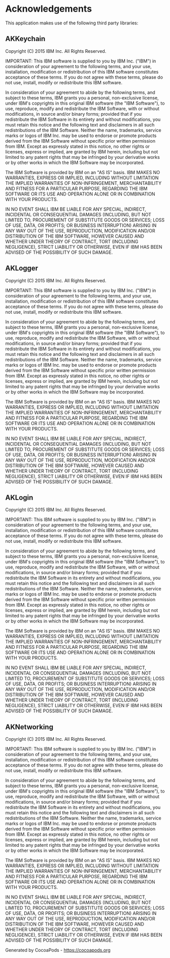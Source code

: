 # Acknowledgements
This application makes use of the following third party libraries:

## AKKeychain

Copyright (C) 2015 IBM Inc. All Rights Reserved.

IMPORTANT:  This IBM software is supplied to you by IBM
Inc. ("IBM") in consideration of your agreement to the following
terms, and your use, installation, modification or redistribution of
this IBM software constitutes acceptance of these terms. If you do
not agree with these terms, please do not use, install, modify or
redistribute this IBM software.

In consideration of your agreement to abide by the following terms, and
subject to these terms, IBM grants you a personal, non-exclusive
license, under IBM's copyrights in this original IBM software (the
"IBM Software"), to use, reproduce, modify and redistribute the IBM
Software, with or without modifications, in source and/or binary forms;
provided that if you redistribute the IBM Software in its entirety and
without modifications, you must retain this notice and the following
text and disclaimers in all such redistributions of the IBM Software.
Neither the name, trademarks, service marks or logos of IBM Inc. may
be used to endorse or promote products derived from the IBM Software
without specific prior written permission from IBM. Except as
expressly stated in this notice, no other rights or licenses, express or
implied, are granted by IBM herein, including but not limited to any
patent rights that may be infringed by your derivative works or by other
works in which the IBM Software may be incorporated.

The IBM Software is provided by IBM on an "AS IS" basis. IBM
MAKES NO WARRANTIES, EXPRESS OR IMPLIED, INCLUDING WITHOUT LIMITATION
THE IMPLIED WARRANTIES OF NON-INFRINGEMENT, MERCHANTABILITY AND FITNESS
FOR A PARTICULAR PURPOSE, REGARDING THE IBM SOFTWARE OR ITS USE AND
OPERATION ALONE OR IN COMBINATION WITH YOUR PRODUCTS.

IN NO EVENT SHALL IBM BE LIABLE FOR ANY SPECIAL, INDIRECT, INCIDENTAL
OR CONSEQUENTIAL DAMAGES (INCLUDING, BUT NOT LIMITED TO, PROCUREMENT OF
SUBSTITUTE GOODS OR SERVICES; LOSS OF USE, DATA, OR PROFITS; OR BUSINESS
INTERRUPTION) ARISING IN ANY WAY OUT OF THE USE, REPRODUCTION,
MODIFICATION AND/OR DISTRIBUTION OF THE IBM SOFTWARE, HOWEVER CAUSED
AND WHETHER UNDER THEORY OF CONTRACT, TORT (INCLUDING NEGLIGENCE),
STRICT LIABILITY OR OTHERWISE, EVEN IF IBM HAS BEEN ADVISED OF THE
POSSIBILITY OF SUCH DAMAGE.


## AKLogger

Copyright (C) 2015 IBM Inc. All Rights Reserved.

IMPORTANT:  This IBM software is supplied to you by IBM
Inc. ("IBM") in consideration of your agreement to the following
terms, and your use, installation, modification or redistribution of
this IBM software constitutes acceptance of these terms. If you do
not agree with these terms, please do not use, install, modify or
redistribute this IBM software.

In consideration of your agreement to abide by the following terms, and
subject to these terms, IBM grants you a personal, non-exclusive
license, under IBM's copyrights in this original IBM software (the
"IBM Software"), to use, reproduce, modify and redistribute the IBM
Software, with or without modifications, in source and/or binary forms;
provided that if you redistribute the IBM Software in its entirety and
without modifications, you must retain this notice and the following
text and disclaimers in all such redistributions of the IBM Software.
Neither the name, trademarks, service marks or logos of IBM Inc. may
be used to endorse or promote products derived from the IBM Software
without specific prior written permission from IBM. Except as
expressly stated in this notice, no other rights or licenses, express or
implied, are granted by IBM herein, including but not limited to any
patent rights that may be infringed by your derivative works or by other
works in which the IBM Software may be incorporated.

The IBM Software is provided by IBM on an "AS IS" basis. IBM
MAKES NO WARRANTIES, EXPRESS OR IMPLIED, INCLUDING WITHOUT LIMITATION
THE IMPLIED WARRANTIES OF NON-INFRINGEMENT, MERCHANTABILITY AND FITNESS
FOR A PARTICULAR PURPOSE, REGARDING THE IBM SOFTWARE OR ITS USE AND
OPERATION ALONE OR IN COMBINATION WITH YOUR PRODUCTS.

IN NO EVENT SHALL IBM BE LIABLE FOR ANY SPECIAL, INDIRECT, INCIDENTAL
OR CONSEQUENTIAL DAMAGES (INCLUDING, BUT NOT LIMITED TO, PROCUREMENT OF
SUBSTITUTE GOODS OR SERVICES; LOSS OF USE, DATA, OR PROFITS; OR BUSINESS
INTERRUPTION) ARISING IN ANY WAY OUT OF THE USE, REPRODUCTION,
MODIFICATION AND/OR DISTRIBUTION OF THE IBM SOFTWARE, HOWEVER CAUSED
AND WHETHER UNDER THEORY OF CONTRACT, TORT (INCLUDING NEGLIGENCE),
STRICT LIABILITY OR OTHERWISE, EVEN IF IBM HAS BEEN ADVISED OF THE
POSSIBILITY OF SUCH DAMAGE.


## AKLogin

Copyright (C) 2015 IBM Inc. All Rights Reserved.

IMPORTANT:  This IBM software is supplied to you by IBM
Inc. ("IBM") in consideration of your agreement to the following
terms, and your use, installation, modification or redistribution of
this IBM software constitutes acceptance of these terms. If you do
not agree with these terms, please do not use, install, modify or
redistribute this IBM software.

In consideration of your agreement to abide by the following terms, and
subject to these terms, IBM grants you a personal, non-exclusive
license, under IBM's copyrights in this original IBM software (the
"IBM Software"), to use, reproduce, modify and redistribute the IBM
Software, with or without modifications, in source and/or binary forms;
provided that if you redistribute the IBM Software in its entirety and
without modifications, you must retain this notice and the following
text and disclaimers in all such redistributions of the IBM Software.
Neither the name, trademarks, service marks or logos of IBM Inc. may
be used to endorse or promote products derived from the IBM Software
without specific prior written permission from IBM. Except as
expressly stated in this notice, no other rights or licenses, express or
implied, are granted by IBM herein, including but not limited to any
patent rights that may be infringed by your derivative works or by other
works in which the IBM Software may be incorporated.

The IBM Software is provided by IBM on an "AS IS" basis. IBM
MAKES NO WARRANTIES, EXPRESS OR IMPLIED, INCLUDING WITHOUT LIMITATION
THE IMPLIED WARRANTIES OF NON-INFRINGEMENT, MERCHANTABILITY AND FITNESS
FOR A PARTICULAR PURPOSE, REGARDING THE IBM SOFTWARE OR ITS USE AND
OPERATION ALONE OR IN COMBINATION WITH YOUR PRODUCTS.

IN NO EVENT SHALL IBM BE LIABLE FOR ANY SPECIAL, INDIRECT, INCIDENTAL
OR CONSEQUENTIAL DAMAGES (INCLUDING, BUT NOT LIMITED TO, PROCUREMENT OF
SUBSTITUTE GOODS OR SERVICES; LOSS OF USE, DATA, OR PROFITS; OR BUSINESS
INTERRUPTION) ARISING IN ANY WAY OUT OF THE USE, REPRODUCTION,
MODIFICATION AND/OR DISTRIBUTION OF THE IBM SOFTWARE, HOWEVER CAUSED
AND WHETHER UNDER THEORY OF CONTRACT, TORT (INCLUDING NEGLIGENCE),
STRICT LIABILITY OR OTHERWISE, EVEN IF IBM HAS BEEN ADVISED OF THE
POSSIBILITY OF SUCH DAMAGE.


## AKNetworking

Copyright (C) 2015 IBM Inc. All Rights Reserved.

IMPORTANT:  This IBM software is supplied to you by IBM
Inc. ("IBM") in consideration of your agreement to the following
terms, and your use, installation, modification or redistribution of
this IBM software constitutes acceptance of these terms. If you do
not agree with these terms, please do not use, install, modify or
redistribute this IBM software.

In consideration of your agreement to abide by the following terms, and
subject to these terms, IBM grants you a personal, non-exclusive
license, under IBM's copyrights in this original IBM software (the
"IBM Software"), to use, reproduce, modify and redistribute the IBM
Software, with or without modifications, in source and/or binary forms;
provided that if you redistribute the IBM Software in its entirety and
without modifications, you must retain this notice and the following
text and disclaimers in all such redistributions of the IBM Software.
Neither the name, trademarks, service marks or logos of IBM Inc. may
be used to endorse or promote products derived from the IBM Software
without specific prior written permission from IBM. Except as
expressly stated in this notice, no other rights or licenses, express or
implied, are granted by IBM herein, including but not limited to any
patent rights that may be infringed by your derivative works or by other
works in which the IBM Software may be incorporated.

The IBM Software is provided by IBM on an "AS IS" basis. IBM
MAKES NO WARRANTIES, EXPRESS OR IMPLIED, INCLUDING WITHOUT LIMITATION
THE IMPLIED WARRANTIES OF NON-INFRINGEMENT, MERCHANTABILITY AND FITNESS
FOR A PARTICULAR PURPOSE, REGARDING THE IBM SOFTWARE OR ITS USE AND
OPERATION ALONE OR IN COMBINATION WITH YOUR PRODUCTS.

IN NO EVENT SHALL IBM BE LIABLE FOR ANY SPECIAL, INDIRECT, INCIDENTAL
OR CONSEQUENTIAL DAMAGES (INCLUDING, BUT NOT LIMITED TO, PROCUREMENT OF
SUBSTITUTE GOODS OR SERVICES; LOSS OF USE, DATA, OR PROFITS; OR BUSINESS
INTERRUPTION) ARISING IN ANY WAY OUT OF THE USE, REPRODUCTION,
MODIFICATION AND/OR DISTRIBUTION OF THE IBM SOFTWARE, HOWEVER CAUSED
AND WHETHER UNDER THEORY OF CONTRACT, TORT (INCLUDING NEGLIGENCE),
STRICT LIABILITY OR OTHERWISE, EVEN IF IBM HAS BEEN ADVISED OF THE
POSSIBILITY OF SUCH DAMAGE.

Generated by CocoaPods - https://cocoapods.org
